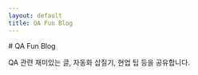 ```yaml
---
layout: default
title: QA Fun Blog
---
```


<section>
# QA Fun Blog

QA 관련 재미있는 글, 자동화 삽질기, 현업 팁 등을 공유합니다.
</section>
